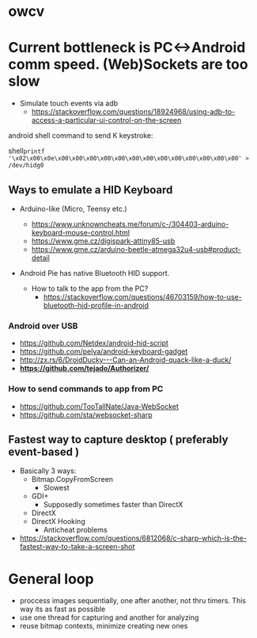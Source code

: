 # owcv


# Current bottleneck is PC<->Android comm speed. (Web)Sockets are too slow
- Simulate touch events via adb
  - https://stackoverflow.com/questions/18924968/using-adb-to-access-a-particular-ui-control-on-the-screen

android shell command to send K keystroke:

shell```printf '\x02\x00\x0e\x00\x00\x00\x00\x00\x00\x00\x00\x00\x00\x00\x00\x00' > /dev/hidg0```

## Ways to emulate a HID Keyboard
- Arduino-like (Micro, Teensy etc.)
  - https://www.unknowncheats.me/forum/c-/304403-arduino-keyboard-mouse-control.html
  - https://www.gme.cz/digispark-attiny85-usb
  - https://www.gme.cz/arduino-beetle-atmega32u4-usb#product-detail


- Android Pie has native Bluetooth HID support.
  - How to talk to the app from the PC?
    - https://stackoverflow.com/questions/46703159/how-to-use-bluetooth-hid-profile-in-android

### Android over USB
- https://github.com/Netdex/android-hid-script
- https://github.com/pelya/android-keyboard-gadget
- http://zx.rs/6/DroidDucky---Can-an-Android-quack-like-a-duck/
- **https://github.com/tejado/Authorizer/**
 
### How to send commands to app from PC
- https://github.com/TooTallNate/Java-WebSocket
- https://github.com/sta/websocket-sharp

## Fastest way to capture desktop ( preferably event-based )
- Basically 3 ways:
  - Bitmap.CopyFromScreen
    - Slowest
  - GDI+
    - Supposedly sometimes faster than DirectX
  - DirectX
  - DirectX Hooking
    - Anticheat problems
- https://stackoverflow.com/questions/6812068/c-sharp-which-is-the-fastest-way-to-take-a-screen-shot

# General loop
- proccess images sequentially, one after another, not thru timers. This way its as fast as possible
- use one thread for capturing and another for analyzing
- reuse bitmap contexts, minimize creating new ones
